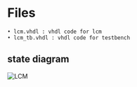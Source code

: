 # Files

    • lcm.vhdl : vhdl code for lcm
    • lcm_tb.vhdl : vhdl code for testbench

## state diagram
![LCM](https://github.com/rijalkrishna/Embedded_system/assets/92113798/1defe828-71ac-429e-aec0-5ebf77bf9a9f)
